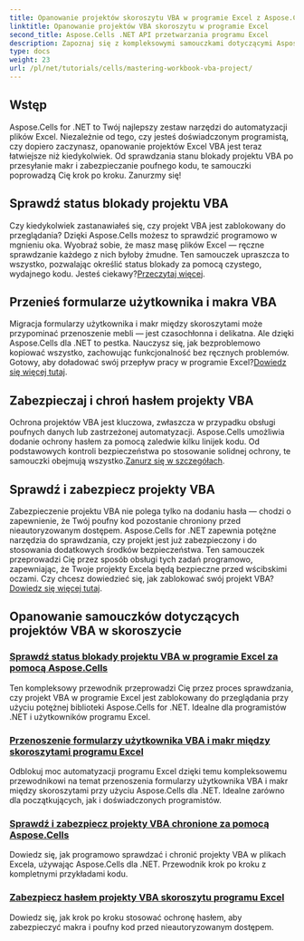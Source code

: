 ```yaml
---
title: Opanowanie projektów skoroszytu VBA w programie Excel z Aspose.Cells
linktitle: Opanowanie projektów VBA skoroszytu w programie Excel
second_title: Aspose.Cells .NET API przetwarzania programu Excel
description: Zapoznaj się z kompleksowymi samouczkami dotyczącymi Aspose.Cells for .NET, aby opanować sprawdzanie stanu blokad projektów VBA w programie Excel, przenoszenie formularzy użytkowników i ochronę projektów VBA.
type: docs
weight: 23
url: /pl/net/tutorials/cells/mastering-workbook-vba-project/
---
```

## Wstęp

Aspose.Cells for .NET to Twój najlepszy zestaw narzędzi do automatyzacji plików Excel. Niezależnie od tego, czy jesteś doświadczonym programistą, czy dopiero zaczynasz, opanowanie projektów Excel VBA jest teraz łatwiejsze niż kiedykolwiek. Od sprawdzania stanu blokady projektu VBA po przesyłanie makr i zabezpieczanie poufnego kodu, te samouczki poprowadzą Cię krok po kroku. Zanurzmy się!

## Sprawdź status blokady projektu VBA

Czy kiedykolwiek zastanawiałeś się, czy projekt VBA jest zablokowany do przeglądania? Dzięki Aspose.Cells możesz to sprawdzić programowo w mgnieniu oka. Wyobraź sobie, że masz masę plików Excel — ręczne sprawdzanie każdego z nich byłoby żmudne. Ten samouczek upraszcza to wszystko, pozwalając określić status blokady za pomocą czystego, wydajnego kodu. Jesteś ciekawy?[Przeczytaj więcej](./check-vba-project-lock-status/).

## Przenieś formularze użytkownika i makra VBA

 Migracja formularzy użytkownika i makr między skoroszytami może przypominać przenoszenie mebli — jest czasochłonna i delikatna. Ale dzięki Aspose.Cells dla .NET to pestka. Nauczysz się, jak bezproblemowo kopiować wszystko, zachowując funkcjonalność bez ręcznych problemów. Gotowy, aby doładować swój przepływ pracy w programie Excel?[Dowiedz się więcej tutaj](./transfer-vba-user-form-and-macro/).

## Zabezpieczaj i chroń hasłem projekty VBA

 Ochrona projektów VBA jest kluczowa, zwłaszcza w przypadku obsługi poufnych danych lub zastrzeżonej automatyzacji. Aspose.Cells umożliwia dodanie ochrony hasłem za pomocą zaledwie kilku linijek kodu. Od podstawowych kontroli bezpieczeństwa po stosowanie solidnej ochrony, te samouczki obejmują wszystko.[Zanurz się w szczegółach](./password-protect-vba-projects/).

## Sprawdź i zabezpiecz projekty VBA

 Zabezpieczenie projektu VBA nie polega tylko na dodaniu hasła — chodzi o zapewnienie, że Twój poufny kod pozostanie chroniony przed nieautoryzowanym dostępem. Aspose.Cells for .NET zapewnia potężne narzędzia do sprawdzania, czy projekt jest już zabezpieczony i do stosowania dodatkowych środków bezpieczeństwa. Ten samouczek przeprowadzi Cię przez sposób obsługi tych zadań programowo, zapewniając, że Twoje projekty Excela będą bezpieczne przed wścibskimi oczami. Czy chcesz dowiedzieć się, jak zablokować swój projekt VBA?[Dowiedz się więcej tutaj](./check-and-secure-vba-projects-is-protected/).

## Opanowanie samouczków dotyczących projektów VBA w skoroszycie
### [Sprawdź status blokady projektu VBA w programie Excel za pomocą Aspose.Cells](./check-vba-project-lock-status/)
Ten kompleksowy przewodnik przeprowadzi Cię przez proces sprawdzania, czy projekt VBA w programie Excel jest zablokowany do przeglądania przy użyciu potężnej biblioteki Aspose.Cells for .NET. Idealne dla programistów .NET i użytkowników programu Excel.
### [Przenoszenie formularzy użytkownika VBA i makr między skoroszytami programu Excel](./transfer-vba-user-form-and-macro/)
Odblokuj moc automatyzacji programu Excel dzięki temu kompleksowemu przewodnikowi na temat przenoszenia formularzy użytkownika VBA i makr między skoroszytami przy użyciu Aspose.Cells dla .NET. Idealne zarówno dla początkujących, jak i doświadczonych programistów.
### [Sprawdź i zabezpiecz projekty VBA chronione za pomocą Aspose.Cells](./check-and-secure-vba-projects-is-protected/)
Dowiedz się, jak programowo sprawdzać i chronić projekty VBA w plikach Excela, używając Aspose.Cells dla .NET. Przewodnik krok po kroku z kompletnymi przykładami kodu.
### [Zabezpiecz hasłem projekty VBA skoroszytu programu Excel](./password-protect-vba-projects/)
Dowiedz się, jak krok po kroku stosować ochronę hasłem, aby zabezpieczyć makra i poufny kod przed nieautoryzowanym dostępem.